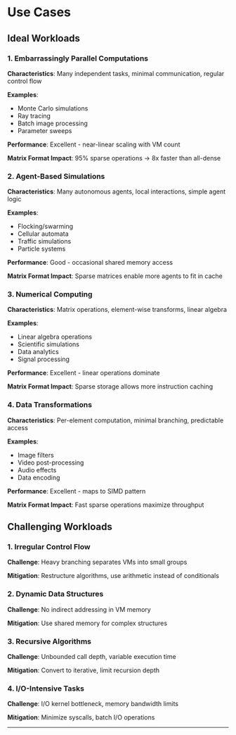 # Use Cases

## Ideal Workloads

### 1. Embarrassingly Parallel Computations

**Characteristics**: Many independent tasks, minimal communication, regular control flow

**Examples**:
- Monte Carlo simulations
- Ray tracing
- Batch image processing
- Parameter sweeps

**Performance**: Excellent - near-linear scaling with VM count

**Matrix Format Impact**: 95% sparse operations → 8x faster than all-dense

### 2. Agent-Based Simulations

**Characteristics**: Many autonomous agents, local interactions, simple agent logic

**Examples**:
- Flocking/swarming
- Cellular automata
- Traffic simulations
- Particle systems

**Performance**: Good - occasional shared memory access

**Matrix Format Impact**: Sparse matrices enable more agents to fit in cache

### 3. Numerical Computing

**Characteristics**: Matrix operations, element-wise transforms, linear algebra

**Examples**:
- Linear algebra operations
- Scientific simulations
- Data analytics
- Signal processing

**Performance**: Excellent - linear operations dominate

**Matrix Format Impact**: Sparse storage allows more instruction caching

### 4. Data Transformations

**Characteristics**: Per-element computation, minimal branching, predictable access

**Examples**:
- Image filters
- Video post-processing
- Audio effects
- Data encoding

**Performance**: Excellent - maps to SIMD pattern

**Matrix Format Impact**: Fast sparse operations maximize throughput

## Challenging Workloads

### 1. Irregular Control Flow

**Challenge**: Heavy branching separates VMs into small groups

**Mitigation**: Restructure algorithms, use arithmetic instead of conditionals

### 2. Dynamic Data Structures

**Challenge**: No indirect addressing in VM memory

**Mitigation**: Use shared memory for complex structures

### 3. Recursive Algorithms

**Challenge**: Unbounded call depth, variable execution time

**Mitigation**: Convert to iterative, limit recursion depth

### 4. I/O-Intensive Tasks

**Challenge**: I/O kernel bottleneck, memory bandwidth limits

**Mitigation**: Minimize syscalls, batch I/O operations

---
